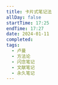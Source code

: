 ```yaml
---
title: 卡片式笔记法
allDay: false
startTime: 17:25
endTime: 17:27
date: 2024-01-11
completed: 
tags:
  - 卢曼
  - 方法论
  - 闪念笔记
  - 文献笔记
  - 永久笔记
---
```

